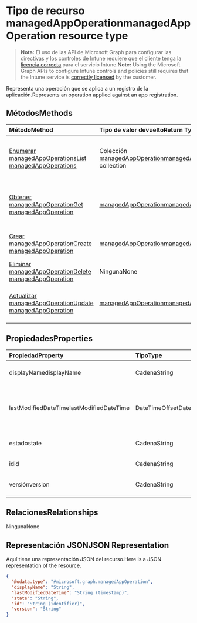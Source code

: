 # <a name="managedappoperation-resource-type"></a><span data-ttu-id="7d42d-101">Tipo de recurso managedAppOperation</span><span class="sxs-lookup"><span data-stu-id="7d42d-101">managedAppOperation resource type</span></span>

> <span data-ttu-id="7d42d-102">**Nota:** El uso de las API de Microsoft Graph para configurar las directivas y los controles de Intune requiere que el cliente tenga la [licencia correcta](https://go.microsoft.com/fwlink/?linkid=839381) para el servicio Intune.</span><span class="sxs-lookup"><span data-stu-id="7d42d-102">**Note:** Using the Microsoft Graph APIs to configure Intune controls and policies still requires that the Intune service is [correctly licensed](https://go.microsoft.com/fwlink/?linkid=839381) by the customer.</span></span>

<span data-ttu-id="7d42d-103">Representa una operación que se aplica a un registro de la aplicación.</span><span class="sxs-lookup"><span data-stu-id="7d42d-103">Represents an operation applied against an app registration.</span></span>
## <a name="methods"></a><span data-ttu-id="7d42d-104">Métodos</span><span class="sxs-lookup"><span data-stu-id="7d42d-104">Methods</span></span>
|<span data-ttu-id="7d42d-105">Método</span><span class="sxs-lookup"><span data-stu-id="7d42d-105">Method</span></span>|<span data-ttu-id="7d42d-106">Tipo de valor devuelto</span><span class="sxs-lookup"><span data-stu-id="7d42d-106">Return Type</span></span>|<span data-ttu-id="7d42d-107">Descripción</span><span class="sxs-lookup"><span data-stu-id="7d42d-107">Description</span></span>|
|:---|:---|:---|
|[<span data-ttu-id="7d42d-108">Enumerar managedAppOperations</span><span class="sxs-lookup"><span data-stu-id="7d42d-108">List managedAppOperations</span></span>](../api/intune_mam_managedappoperation_list.md)|<span data-ttu-id="7d42d-109">Colección [managedAppOperation](../resources/intune_mam_managedappoperation.md)</span><span class="sxs-lookup"><span data-stu-id="7d42d-109">[managedAppOperation](../resources/intune_mam_managedappoperation.md) collection</span></span>|<span data-ttu-id="7d42d-110">Enumere las propiedades y las relaciones de los objetos [managedAppOperation](../resources/intune_mam_managedappoperation.md).</span><span class="sxs-lookup"><span data-stu-id="7d42d-110">List properties and relationships of the [managedAppOperation](../resources/intune_mam_managedappoperation.md) objects.</span></span>|
|[<span data-ttu-id="7d42d-111">Obtener managedAppOperation</span><span class="sxs-lookup"><span data-stu-id="7d42d-111">Get managedAppOperation</span></span>](../api/intune_mam_managedappoperation_get.md)|[<span data-ttu-id="7d42d-112">managedAppOperation</span><span class="sxs-lookup"><span data-stu-id="7d42d-112">managedAppOperation</span></span>](../resources/intune_mam_managedappoperation.md)|<span data-ttu-id="7d42d-113">Lea las propiedades y las relaciones del objeto [managedAppOperation](../resources/intune_mam_managedappoperation.md).</span><span class="sxs-lookup"><span data-stu-id="7d42d-113">Read properties and relationships of the [managedAppOperation](../resources/intune_mam_managedappoperation.md) object.</span></span>|
|[<span data-ttu-id="7d42d-114">Crear managedAppOperation</span><span class="sxs-lookup"><span data-stu-id="7d42d-114">Create managedAppOperation</span></span>](../api/intune_mam_managedappoperation_create.md)|[<span data-ttu-id="7d42d-115">managedAppOperation</span><span class="sxs-lookup"><span data-stu-id="7d42d-115">managedAppOperation</span></span>](../resources/intune_mam_managedappoperation.md)|<span data-ttu-id="7d42d-116">Cree un objeto [managedAppOperation](../resources/intune_mam_managedappoperation.md).</span><span class="sxs-lookup"><span data-stu-id="7d42d-116">Create a new [managedAppOperation](../resources/intune_mam_managedappoperation.md) object.</span></span>|
|[<span data-ttu-id="7d42d-117">Eliminar managedAppOperation</span><span class="sxs-lookup"><span data-stu-id="7d42d-117">Delete managedAppOperation</span></span>](../api/intune_mam_managedappoperation_delete.md)|<span data-ttu-id="7d42d-118">Ninguna</span><span class="sxs-lookup"><span data-stu-id="7d42d-118">None</span></span>|<span data-ttu-id="7d42d-119">Elimina un [managedAppOperation](../resources/intune_mam_managedappoperation.md).</span><span class="sxs-lookup"><span data-stu-id="7d42d-119">Deletes a [managedAppOperation](../resources/intune_mam_managedappoperation.md).</span></span>|
|[<span data-ttu-id="7d42d-120">Actualizar managedAppOperation</span><span class="sxs-lookup"><span data-stu-id="7d42d-120">Update managedAppOperation</span></span>](../api/intune_mam_managedappoperation_update.md)|[<span data-ttu-id="7d42d-121">managedAppOperation</span><span class="sxs-lookup"><span data-stu-id="7d42d-121">managedAppOperation</span></span>](../resources/intune_mam_managedappoperation.md)|<span data-ttu-id="7d42d-122">Actualice las propiedades de un objeto [managedAppOperation](../resources/intune_mam_managedappoperation.md).</span><span class="sxs-lookup"><span data-stu-id="7d42d-122">Update the properties of a [managedAppOperation](../resources/intune_mam_managedappoperation.md) object.</span></span>|

## <a name="properties"></a><span data-ttu-id="7d42d-123">Propiedades</span><span class="sxs-lookup"><span data-stu-id="7d42d-123">Properties</span></span>
|<span data-ttu-id="7d42d-124">Propiedad</span><span class="sxs-lookup"><span data-stu-id="7d42d-124">Property</span></span>|<span data-ttu-id="7d42d-125">Tipo</span><span class="sxs-lookup"><span data-stu-id="7d42d-125">Type</span></span>|<span data-ttu-id="7d42d-126">Descripción</span><span class="sxs-lookup"><span data-stu-id="7d42d-126">Description</span></span>|
|:---|:---|:---|
|<span data-ttu-id="7d42d-127">displayName</span><span class="sxs-lookup"><span data-stu-id="7d42d-127">displayName</span></span>|<span data-ttu-id="7d42d-128">Cadena</span><span class="sxs-lookup"><span data-stu-id="7d42d-128">String</span></span>|<span data-ttu-id="7d42d-129">El nombre de la operación.</span><span class="sxs-lookup"><span data-stu-id="7d42d-129">The operation name.</span></span>|
|<span data-ttu-id="7d42d-130">lastModifiedDateTime</span><span class="sxs-lookup"><span data-stu-id="7d42d-130">lastModifiedDateTime</span></span>|<span data-ttu-id="7d42d-131">DateTimeOffset</span><span class="sxs-lookup"><span data-stu-id="7d42d-131">DateTimeOffset</span></span>|<span data-ttu-id="7d42d-132">La última vez que se modificó el funcionamiento de la aplicación.</span><span class="sxs-lookup"><span data-stu-id="7d42d-132">The last time the app operation was modified.</span></span>|
|<span data-ttu-id="7d42d-133">estado</span><span class="sxs-lookup"><span data-stu-id="7d42d-133">state</span></span>|<span data-ttu-id="7d42d-134">Cadena</span><span class="sxs-lookup"><span data-stu-id="7d42d-134">String</span></span>|<span data-ttu-id="7d42d-135">El estado actual de la operación</span><span class="sxs-lookup"><span data-stu-id="7d42d-135">The current state of the operation</span></span>|
|<span data-ttu-id="7d42d-136">id</span><span class="sxs-lookup"><span data-stu-id="7d42d-136">id</span></span>|<span data-ttu-id="7d42d-137">Cadena</span><span class="sxs-lookup"><span data-stu-id="7d42d-137">String</span></span>|<span data-ttu-id="7d42d-138">Clave de la entidad.</span><span class="sxs-lookup"><span data-stu-id="7d42d-138">Key of the entity.</span></span>|
|<span data-ttu-id="7d42d-139">versión</span><span class="sxs-lookup"><span data-stu-id="7d42d-139">version</span></span>|<span data-ttu-id="7d42d-140">Cadena</span><span class="sxs-lookup"><span data-stu-id="7d42d-140">String</span></span>|<span data-ttu-id="7d42d-141">Versión de la entidad.</span><span class="sxs-lookup"><span data-stu-id="7d42d-141">Version of the entity.</span></span>|

## <a name="relationships"></a><span data-ttu-id="7d42d-142">Relaciones</span><span class="sxs-lookup"><span data-stu-id="7d42d-142">Relationships</span></span>
<span data-ttu-id="7d42d-143">Ninguna</span><span class="sxs-lookup"><span data-stu-id="7d42d-143">None</span></span>
## <a name="json-representation"></a><span data-ttu-id="7d42d-144">Representación JSON</span><span class="sxs-lookup"><span data-stu-id="7d42d-144">JSON Representation</span></span>
<span data-ttu-id="7d42d-145">Aquí tiene una representación JSON del recurso.</span><span class="sxs-lookup"><span data-stu-id="7d42d-145">Here is a JSON representation of the resource.</span></span>
<!-- {
  "blockType": "resource",
  "keyProperty": "id",
  "@odata.type": "microsoft.graph.managedAppOperation"
}
-->
``` json
{
  "@odata.type": "#microsoft.graph.managedAppOperation",
  "displayName": "String",
  "lastModifiedDateTime": "String (timestamp)",
  "state": "String",
  "id": "String (identifier)",
  "version": "String"
}
```



